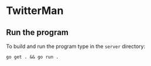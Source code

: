 # TwitterMan

## Run the program

To build and run the program type in the ```server``` directory:

```
go get . && go run .
```

